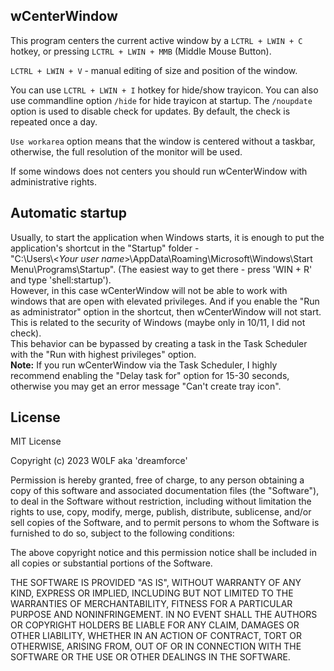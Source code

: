 ## wCenterWindow

This program centers the current active window by a `LCTRL + LWIN + C` hotkey,
or pressing `LCTRL + LWIN + MMB` (Middle Mouse Button).

`LCTRL + LWIN + V` - manual editing of size and position of the window.

You can use `LCTRL + LWIN + I` hotkey for hide/show trayicon.
You can also use commandline option `/hide` for hide trayicon at startup.
The `/noupdate` option is used to disable check for updates. By default, the check is repeated once a day.

`Use workarea` option means that the window is centered without a taskbar, otherwise, the full resolution of the monitor will be used.

If some windows does not centers you should run wCenterWindow with administrative rights.

## Automatic startup

Usually, to start the application when Windows starts, it is enough to put the application's shortcut in the "Startup" folder -\
"C:\Users\\<*Your user name*>\AppData\Roaming\Microsoft\Windows\Start Menu\Programs\Startup". (The easiest way to get there - press 'WIN + R' and type 'shell:startup').\
However, in this case wCenterWindow will not be able to work with windows that are open with elevated privileges.
And if you enable the "Run as administrator" option in the shortcut, then wCenterWindow will not start. This is related to the security of Windows (maybe only in 10/11, I did not check).\
This behavior can be bypassed by creating a task in the Task Scheduler with the "Run with highest privileges" option.\
**Note:** If you run wCenterWindow via the Task Scheduler, I highly recommend enabling the "Delay task for" option for 15-30 seconds, otherwise you may get an error message "Can't create tray icon".

## License

MIT License

Copyright (c) 2023 W0LF aka 'dreamforce'

Permission is hereby granted, free of charge, to any person obtaining a copy
of this software and associated documentation files (the "Software"), to deal
in the Software without restriction, including without limitation the rights
to use, copy, modify, merge, publish, distribute, sublicense, and/or sell
copies of the Software, and to permit persons to whom the Software is
furnished to do so, subject to the following conditions:

The above copyright notice and this permission notice shall be included in all
copies or substantial portions of the Software.

THE SOFTWARE IS PROVIDED "AS IS", WITHOUT WARRANTY OF ANY KIND, EXPRESS OR
IMPLIED, INCLUDING BUT NOT LIMITED TO THE WARRANTIES OF MERCHANTABILITY,
FITNESS FOR A PARTICULAR PURPOSE AND NONINFRINGEMENT. IN NO EVENT SHALL THE
AUTHORS OR COPYRIGHT HOLDERS BE LIABLE FOR ANY CLAIM, DAMAGES OR OTHER
LIABILITY, WHETHER IN AN ACTION OF CONTRACT, TORT OR OTHERWISE, ARISING FROM,
OUT OF OR IN CONNECTION WITH THE SOFTWARE OR THE USE OR OTHER DEALINGS IN THE
SOFTWARE.

